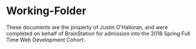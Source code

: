 # Working-Folder
These documents are the property of Justin O'Halloran, and were completed on behalf of BrainStation for admission into the 2018 Spring Full Time Web Development Cohort. 
